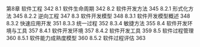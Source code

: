 第8章 软件工程 342
8.1 软件生命周期 342
8.2 软件开发方法 345
8.2.1 形式化方法 345
8.2.2 逆向工程 347
8.3 软件开发模型 348
8.3.1 软件开发模型概述 348
8.3.2 快速应用开发 351
8.3.3 统一过程 352
8.3.4 敏捷方法 355
8.4 软件开发环境与工具 357
8.4.1 软件开发环境 357
8.4.2 软件开发工具 359
8.5 软件过程管理 360
8.5.1 软件能力成熟度模型 360
8.5.2 软件过程评估 363

